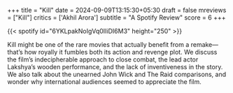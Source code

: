+++
title = "Kill"
date = 2024-09-09T13:15:30+05:30
draft = false
mreviews = ["Kill"]
critics = ['Akhil Arora']
subtitle = "A Spotify Review"
score = 6
+++

{{< spotify id="6YKLpakNoIgVq0IIiDI6M3" height="250" >}}

Kill might be one of the rare movies that actually benefit from a remake—that’s how royally it fumbles both its action and revenge plot. We discuss the film’s indecipherable approach to close combat, the lead actor Lakshya’s wooden performance, and the lack of inventiveness in the story. We also talk about the unearned John Wick and The Raid comparisons, and wonder why international audiences seemed to appreciate the film.
